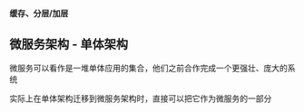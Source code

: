 **缓存、分层/加层**

## 微服务架构 - 单体架构

微服务可以看作是一堆单体应用的集合，他们之前合作完成一个更强壮、庞大的系统

实际上在单体架构迁移到微服务架构时，直接可以把它作为微服务的一部分
